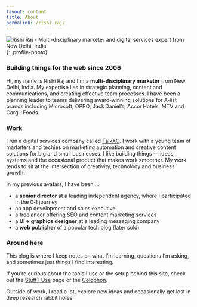 ```yaml
---
layout: content
title: About
permalink: /rishi-raj/
---
```


![Rishi Raj - Multi-disciplinary marketer and digital services expert from New Delhi, India](/assets/images/rishi-raj-profile.jpg){: .profile-photo}

### Building things for the web since 2006

Hi, my name is Rishi Raj and I'm a **multi-disciplinary marketer** from New Delhi, India. My expertise lies in strategic planning, content and communications, and creating effective team processes. I have been a planning leader to teams delivering award‑winning solutions for A‑list brands including Microsoft, OPPO, Jack Daniel’s, Accor Hotels, MTV and Cargill Foods.

### Work

I run a digital services company called [TalkXO](https://hello.talkxo.com). I work with a young team of marketers and techies on marketing automation and creative content solutions for big and small businesses. I like building things — ideas, systems and the occasional product that makes work smoother. My work tends to sit at the intersection of creativity, technology and business growth.

In my previous avatars, I have been …

- a **senior director** at a leading independent agency, where I participated in the 0‑1 journey
- an app development and sales executive
- a freelancer offering SEO and content marketing services
- a **UI + graphics designer** at a leading messaging company
- a **web publisher** of a popular tech blog (later sold)

### Around here

This blog is where I keep notes on what I’m learning, questions I’m asking, and sometimes just things I find interesting.

If you’re curious about the tools I use or the setup behind this site, check out the [Stuff I Use](/stuff/) page or the [Colophon](/colophon/).

Outside of work, I read a lot, explore new ideas and occasionally get lost in deep research rabbit holes.